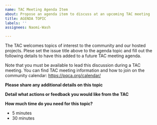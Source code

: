 ```yaml
---
name: TAC Meeting Agenda Item
about: Propose an agenda item to discuss at an upcoming TAC meeting
title: AGENDA TOPIC
labels: ''
assignees: Naomi-Wash

---
```


The TAC welcomes topics of interest to the community and our hosted projects. Plese set the issue title above to the agenda topic and fill out the following details to have this added to a future TAC meeting agenda. 

Note that you must be available to lead this discussion during a TAC meeting. You can find TAC meeting information and how to join on the community calendar: https://pqca.org/calendar/

**Please share any additional details on this topic**

**Detail what actions or feedback you would like from the TAC**

**How much time do you need for this topic?**
- 5 minutes
- 30 minutes
